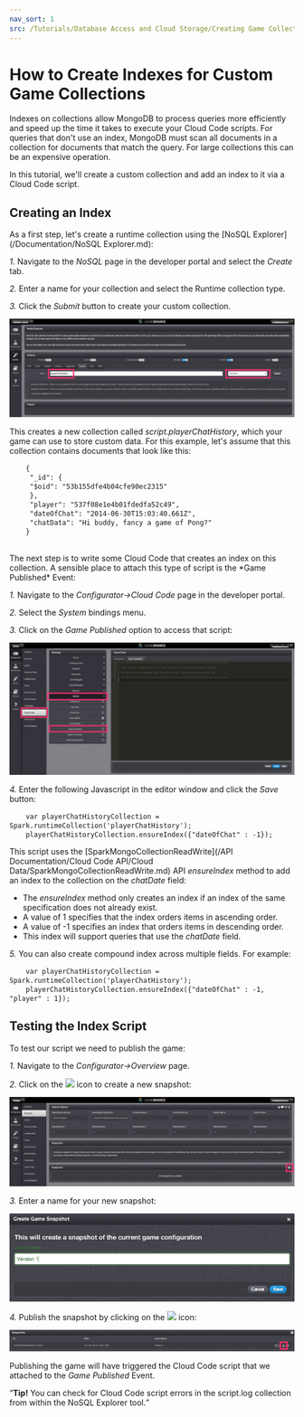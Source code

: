 ```yaml
---
nav_sort: 1
src: /Tutorials/Database Access and Cloud Storage/Creating Game Collection Indexes.md
---
```


# How to Create Indexes for Custom Game Collections

Indexes on collections allow MongoDB to process queries more efficiently and speed up the time it takes to execute your Cloud Code scripts. For queries that don't use an index, MongoDB must scan all documents in a collection for documents that match the query. For large collections this can be an expensive operation.

In this tutorial, we'll create a custom collection and add an index to it via a Cloud Code script.

## Creating an Index

As a first step, let's create a runtime collection using the [NoSQL Explorer](/Documentation/NoSQL Explorer.md):

*1.* Navigate to the *NoSQL* page in the developer portal and select the *Create* tab.

*2.* Enter a name for your collection and select the Runtime collection type.

*3.* Click the *Submit* button to create your custom collection.

![](img/CustomIndex/1.png)

This creates a new collection called *script.playerChatHistory*, which your game can use to store custom data. For this example, let's assume that this collection contains documents that look like this:

```    
    {
     "_id": {
     "$oid": "53b155dfe4b04cfe90ec2315"
     },
     "player": "537f08e1e4b01fdedfa52c49",
     "dateOfChat": "2014-06-30T15:03:40.661Z",
     "chatData": "Hi buddy, fancy a game of Pong?"
    }
```
</br>
The next step is to write some Cloud Code that creates an index on this collection. A sensible place to attach this type of script is the *Game Published* Event:

*1.* Navigate to the *Configurator->Cloud Code* page in the developer portal.

*2.* Select the *System* bindings menu.

*3.* Click on the *Game Published* option to access that script:


![](img/CustomIndex/2.png)

*4.* Enter the following Javascript in the editor window and click the *Save* button:

```    
    var playerChatHistoryCollection = Spark.runtimeCollection('playerChatHistory');
    playerChatHistoryCollection.ensureIndex({"dateOfChat" : -1});
```

This script uses the [SparkMongoCollectionReadWrite](/API Documentation/Cloud Code API/Cloud Data/SparkMongoCollectionReadWrite.md) API *ensureIndex* method to add an index to the collection on the *chatDate* field:
  * The *ensureIndex* method only creates an index if an index of the same specification does not already exist.
  * A value of 1 specifies that the index orders items in ascending order.
  * A value of -1 specifies an index that orders items in descending order.
  * This index will support queries that use the *chatDate* field.

*5.* You can also create compound index across multiple fields. For example:

```    
    var playerChatHistoryCollection = Spark.runtimeCollection('playerChatHistory');
    playerChatHistoryCollection.ensureIndex({"dateOfChat" : -1, "player" : 1});
```

## Testing the Index Script

To test our script we need to publish the game:

*1.* Navigate to the *Configurator->Overview* page.

*2.* Click on the ![](/img/fa/plus.png) icon to create a new snapshot:

![](img/CustomIndex/3.png)

*3.* Enter a name for your new snapshot:

![](img/CustomIndex/4.png)

*4.* Publish the snapshot by clicking on the ![](/img/fa/upload.png) icon:

![](img/CustomIndex/5.png)

Publishing the game will have triggered the Cloud Code script that we attached to the *Game Published* Event.

<q>**Tip!** You can check for Cloud Code script errors in the script.log collection from within the NoSQL Explorer tool.</q>
